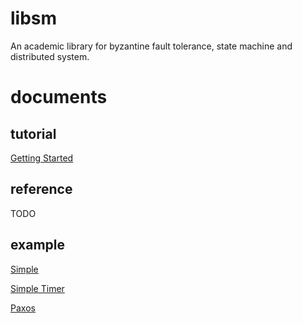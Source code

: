 # libsm

An academic library for byzantine fault tolerance, state machine and distributed system.

# documents

## tutorial

[Getting Started](doc/tutorial/getting-started.md)

## reference

TODO

## example

[Simple](doc/example/simple.cpp)

[Simple Timer](doc/example/simple_timer.cpp)

[Paxos](doc/example/paxos.cpp)